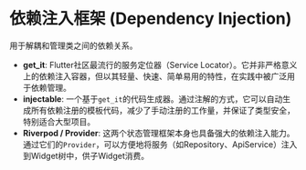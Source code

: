 # 依赖注入框架 (Dependency Injection)

用于解耦和管理类之间的依赖关系。

-   **get_it**: Flutter社区最流行的服务定位器（Service Locator）。它并非严格意义上的依赖注入容器，但以其轻量、快速、简单易用的特性，在实践中被广泛用于依赖管理。
-   **injectable**: 一个基于`get_it`的代码生成器。通过注解的方式，它可以自动生成所有依赖注册的模板代码，减少了手动注册的工作量，并保证了类型安全，特别适合大型项目。
-   **Riverpod / Provider**: 这两个状态管理框架本身也具备强大的依赖注入能力。通过它们的`Provider`，可以方便地将服务（如Repository、ApiService）注入到Widget树中，供子Widget消费。
